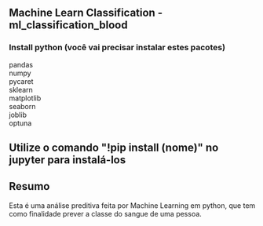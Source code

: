 ## Machine Learn Classification - ml_classification_blood

### Install python (você vai precisar instalar estes pacotes)

pandas <br>
numpy <br>
pycaret <br>
sklearn <br>
matplotlib <br>
seaborn <br>
joblib <br>
optuna <br>

## Utilize o comando "!pip install (nome)" no jupyter para instalá-los

## Resumo <br>

Esta é uma análise preditiva feita por Machine Learning em python, que tem <br>
como finalidade prever a classe do sangue de uma pessoa.
